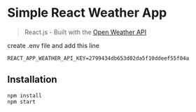 # Simple React Weather App

> React.js - Built with the [Open Weather API](https://api.openweathermap.org)

create .env file and add this line
```
REACT_APP_WEATHER_API_KEY=2799434db653d02da5f10ddeef55f04a
```

## Installation

```
npm install
npm start
```
